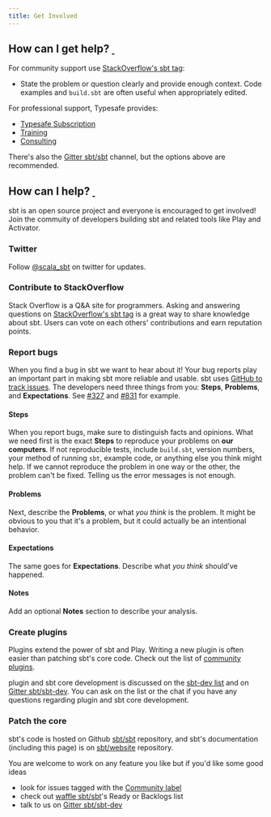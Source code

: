 ```yaml
---
title: Get Involved
---
```


  [so]: https://stackoverflow.com/questions/tagged/sbt
  [sub]: https://typesafe.com/how/subscription
  [ml]: https://groups.google.com/d/forum/sbt-dev
  [github]: https://github.com/sbt/sbt
  [twitter]: https://twitter.com/scala_sbt
  [Community-Plugins]: release/docs/Community-Plugins.html
  [issues]: https://github.com/sbt/sbt/issues
  [website]: https://github.com/sbt/website
  [gitter1]: https://gitter.im/sbt/sbt
  [gitter2]: https://gitter.im/sbt/sbt-dev
  [waffle]: https://waffle.io/sbt/sbt
  [community-label]: https://github.com/sbt/sbt/labels/Community
  [327]: https://github.com/sbt/sbt/issues/327
  [831]: https://github.com/sbt/sbt/issues/831

<h2 id="how-can-I-get-help">How can I get help? <a href="#how-can-I-get-help" class="header-link"><span class="header-link-content">&nbsp;</span></a></h2>

For community support use [StackOverflow's sbt tag][so]:

-   State the problem or question clearly and provide enough
    context. Code examples and `build.sbt` are often useful when
    appropriately edited.

For professional support, Typesafe provides:

- [Typesafe Subscription](http://typesafe.com/subscription)
- [Training](https://typesafe.com/subscription/training)
- [Consulting](http://typesafe.com/subscription/consulting)

There's also the [Gitter sbt/sbt][gitter1] channel, but the options above are recommended.

<h2 id="how-can-I-help">How can I help? <a href="#how-can-I-help" class="header-link"><span class="header-link-content">&nbsp;</span></a></h2>

sbt is an open source project and everyone is encouraged to get involved!
Join the commuity of developers building sbt and related tools like Play and Activator.

### Twitter

Follow [@scala_sbt][twitter] on twitter for updates.

### Contribute to StackOverflow

Stack Overflow is a Q&A site for programmers. 
Asking and answering questions on [StackOverflow's sbt tag][so] is a great way to share knowledge about sbt.
Users can vote on each others' contributions and earn reputation points.

### Report bugs

When you find a bug in sbt we want to hear about it!
Your bug reports play an important part in making sbt more reliable and usable.
sbt uses [GitHub to track issues][issues].
The developers need three things from you: **Steps**, **Problems**, and **Expectations**.
See [#327][327] and [#831][831] for example.

#### Steps

When you report bugs, make sure to distinguish facts and opinions.
What we need first is the exact **Steps** to reproduce your problems on **our computers**.
If not reproducible tests, include `build.sbt`, version numbers, your method of running `sbt`,
example code, or anything else you think might help.
If we cannot reproduce the problem in one way or the other, the problem can't be fixed.
Telling us the error messages is not enough.

#### Problems

Next, describe the **Problems**, or what *you think* is the problem.
It might be obvious to you that it's a problem, but it could actually be an intentional behavior.

#### Expectations

The same goes for **Expectations**. Describe what *you think* should've happened. 

#### Notes

Add an optional **Notes** section to describe your analysis.

### Create plugins

Plugins extend the power of sbt and Play.
Writing a new plugin is often easier than patching sbt's core code. 
Check out the list of [community plugins][Community-Plugins].

plugin and sbt core development is discussed on the [sbt-dev list][ml] and
on [Gitter sbt/sbt-dev][gitter2].
You can ask on the list or the chat if you have any questions regarding
plugin and sbt core development.

### Patch the core

sbt's code is hosted on Github [sbt/sbt][github] repository,
and sbt's documentation (including this page) is on [sbt/website][website] repository.

You are welcome to work on any feature you like but if you'd like some good ideas

- look for issues tagged with the [Community label][community-label]
- check out [waffle sbt/sbt][waffle]'s Ready or Backlogs list
- talk to us on [Gitter sbt/sbt-dev][gitter2]

